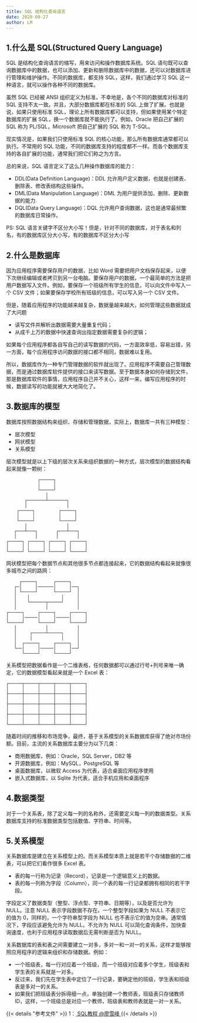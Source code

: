 ```yaml
---
title: SQL 结构化查询语言
date: 2020-09-27
author: LM
---
```


## 1.什么是 SQL(Structured Query Language)

SQL 是结构化查询语言的缩写，用来访问和操作数据库系统。SQL 语句既可以查询数据库中的数据，也可以添加、更新和删除数据库中的数据，还可以对数据库进行管理和维护操作。不同的数据库，都支持 SQL，这样，我们通过学习 SQL 这一种语言，就可以操作各种不同的数据库。

虽然 SQL 已经被 ANSI 组织定义为标准，不幸地是，各个不同的数据库对标准的 SQL 支持不太一致。并且，大部分数据库都在标准的 SQL 上做了扩展。也就是说，如果只使用标准 SQL，理论上所有数据库都可以支持，但如果使用某个特定数据库的扩展 SQL，换一个数据库就不能执行了。例如，Oracle 把自己扩展的SQL 称为 PL/SQL，Microsoft 把自己扩展的 SQL 称为 T-SQL。

现实情况是，如果我们只使用标准 SQL 的核心功能，那么所有数据库通常都可以执行。不常用的 SQL 功能，不同的数据库支持的程度都不一样。而各个数据库支持的各自扩展的功能，通常我们把它们称之为方言。

总的来说，SQL 语言定义了这么几种操作数据库的能力：

- DDL(Data Definition Language)：DDL 允许用户定义数据，也就是创建表、删除表、修改表结构这些操作。
- DML(Data Manipulation Language)：DML 为用户提供添加、删除、更新数据的能力.
- DQL(Data Query Language)：DQL 允许用户查询数据，这也是通常最频繁的数据库日常操作。

PS: SQL 语言关键字不区分大小写！但是，针对不同的数据库，对于表名和列名，有的数据库区分大小写，有的数据库不区分大小写

## 2.什么是数据库

因为应用程序需要保存用户的数据，比如 Word 需要把用户文档保存起来，以便下次继续编辑或者拷贝到另一台电脑。要保存用户的数据，一个最简单的方法是把用户数据写入文件。例如，要保存一个班级所有学生的信息，可以向文件中写入一个 CSV 文件；如果要保存学校所有班级的信息，可以写入另一个 CSV 文件。

但是，随着应用程序的功能越来越复杂，数据量越来越大，如何管理这些数据就成了大问题

- 读写文件并解析出数据需要大量重复代码；
- 从成千上万的数据中快速查询出指定数据需要复杂的逻辑；

如果每个应用程序都各自写自己的读写数据的代码，一方面效率低，容易出错，另一方面，每个应用程序访问数据的接口都不相同，数据难以复用。

所以，数据库作为一种专门管理数据的软件就出现了。应用程序不需要自己管理数据，而是通过数据库软件提供的接口来读写数据。至于数据本身如何存储到文件，那是数据库软件的事情，应用程序自己并不关心，这样一来，编写应用程序的时候，数据读写的功能就被大大地简化了。

## 3.数据库的模型

数据库按照数据结构来组织、存储和管理数据，实际上，数据库一共有三种模型：

- 层次模型
- 网状模型
- 关系模型

层次模型就是以上下级的层次关系来组织数据的一种方式，层次模型的数据结构看起来就像一颗树：

```
            ┌─────┐
            │     │
            └─────┘
               │
       ┌───────┴───────┐
       │               │
    ┌─────┐         ┌─────┐
    │     │         │     │
    └─────┘         └─────┘
       │               │
   ┌───┴───┐       ┌───┴───┐
   │       │       │       │
┌─────┐ ┌─────┐ ┌─────┐ ┌─────┐
│     │ │     │ │     │ │     │
└─────┘ └─────┘ └─────┘ └─────┘
```

网状模型把每个数据节点和其他很多节点都连接起来，它的数据结构看起来就像很多城市之间的路网：

```
     ┌─────┐      ┌─────┐
   ┌─│     │──────│     │──┐
   │ └─────┘      └─────┘  │
   │    │            │     │
   │    └──────┬─────┘     │
   │           │           │
┌─────┐     ┌─────┐     ┌─────┐
│     │─────│     │─────│     │
└─────┘     └─────┘     └─────┘
   │           │           │
   │     ┌─────┴─────┐     │
   │     │           │     │
   │  ┌─────┐     ┌─────┐  │
   └──│     │─────│     │──┘
      └─────┘     └─────┘
```

关系模型把数据看作是一个二维表格，任何数据都可以通过行号+列号来唯一确定，它的数据模型看起来就是一个 Excel 表：

```
┌─────┬─────┬─────┬─────┬─────┐
│     │     │     │     │     │
├─────┼─────┼─────┼─────┼─────┤
│     │     │     │     │     │
├─────┼─────┼─────┼─────┼─────┤
│     │     │     │     │     │
├─────┼─────┼─────┼─────┼─────┤
│     │     │     │     │     │
└─────┴─────┴─────┴─────┴─────┘
```

随着时间的推移和市场竞争，最终，基于关系模型的关系数据库获得了绝对市场份额。目前，主流的关系数据库主要分为以下几类：

- 商用数据库，例如：Oracle，SQL Server，DB2 等
- 开源数据库，例如：MySQL，PostgreSQL 等
- 桌面数据库，以微软 Access 为代表，适合桌面应用程序使用
- 嵌入式数据库，以 Sqlite 为代表，适合手机应用和桌面程序

## 4.数据类型

对于一个关系表，除了定义每一列的名称外，还需要定义每一列的数据类型。关系数据库支持的标准数据类型包括数值、字符串、时间等。

## 5.关系模型

关系数据库是建立在关系模型上的。而关系模型本质上就是若干个存储数据的二维表，可以把它们看作很多 Excel 表。

- 表的每一行称为记录（Record），记录是一个逻辑意义上的数据。
- 表的每一列称为字段（Column），同一个表的每一行记录都拥有相同的若干字段。

字段定义了数据类型（整型、浮点型、字符串、日期等），以及是否允许为 NULL。注意 NULL 表示字段数据不存在。一个整型字段如果为 NULL 不表示它的值为 0，同样的，一个字符串型字段为 NULL 也不表示它的值为空串。通常情况下，字段应该避免允许为 NULL。不允许为 NULL 可以简化查询条件，加快查询速度，也利于应用程序读取数据后无需判断是否为 NULL。

关系数据库的表和表之间需要建立一对多，多对一和一对一的关系，这样才能够按照应用程序的逻辑来组织和存储数据。例如：

- 一个班级表，每一行对应着一个班级，而一个班级对应着多个学生，班级表和学生表的关系就是一对多。
- 反过来，我们先在学生表中定位了一行记录，要确定他的班级，学生表和班级表是多对一的关系。
- 如果我们把班级表分拆得细一点，单独创建一个教师表，班级表只存储教师ID，这样，一个班级总是对应一个教师，班级表和教师表就是一对一关系。

{{< details "参考文件" >}} 
1：[ SQL教程 @廖雪峰 ](https://www.liaoxuefeng.com/wiki/1177760294764384)
{{< /details >}}